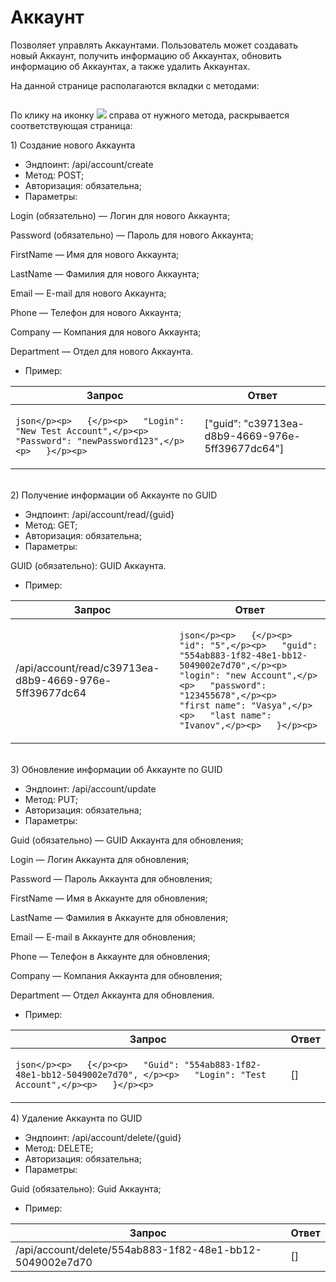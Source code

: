 # Аккаунт

Позволяет управлять Аккаунтами. Пользователь может создавать новый Аккаунт, получить информацию об Аккаунтах, обновить информацию об Аккаунтах, а также удалить Аккаунтах.

На данной странице располагаются вкладки с методами:

<figure><img src="https://lh7-rt.googleusercontent.com/docsz/AD_4nXfx3vUs6udLshhJDCChhOUtuZlg1PlSwQjwKCNfYbiiMZuRWWH06liKj3wz8avrwko8yG3QtpKLM96HW5QMi9TY_SnIxzGCtZ32SYf4TQoxfL8t38R5aLeblQdS2EYN3mpjwnbHlQ?key=o0FHaGHt8wdv-FpDKfCXmTRa" alt=""><figcaption></figcaption></figure>

По клику на иконку ![](https://lh7-rt.googleusercontent.com/docsz/AD_4nXdLSwPtQVC_CWGdJC5sEIG5IjqYoWO9lCnhZ0CxghJ7fnAhGpOJAOU_9RG0IbhEXrTZ01b-i7_bQZY8w6XyFfuoFjSweEl4P5YaE-KaYeqgqS6Af9ZW46VoBYYf67s1cHfEzyzA_A?key=o0FHaGHt8wdv-FpDKfCXmTRa) справа от нужного метода, раскрывается соответствующая страница:

1\) Создание нового Аккаунта

* Эндпоинт: /api/account/create&#x20;
* Метод: POST;
* Авторизация: обязательна;
* Параметры:

Login (обязательно) — Логин для нового Аккаунта;

Password (обязательно) — Пароль для нового Аккаунта;

FirstName — Имя для нового Аккаунта;

LastName — Фамилия для нового Аккаунта;

Email — E-mail для нового Аккаунта;

Phone — Телефон для нового Аккаунта;

Company — Компания для нового Аккаунта;

Department — Отдел для нового Аккаунта.

* Пример:

| Запрос                                                                                                                         | Ответ                                                |
| ------------------------------------------------------------------------------------------------------------------------------ | ---------------------------------------------------- |
| <p>```json</p><p>   {</p><p>   "Login": "New Test Account",</p><p>   "Password": "newPassword123",</p><p>   }</p><p>   ```</p> |   \["guid": "c39713ea-d8b9-4669-976e-5ff39677dc64"]  |

\
2\) Получение информации об Аккаунте по GUID

* Эндпоинт: /api/account/read/{guid}&#x20;
* Метод: GET;
* Авторизация: обязательна;
* Параметры:

GUID (обязательно): GUID Аккаунта.

* Пример:

| Запрос                                                  | Ответ                                                                                                                                                                                                                                                               |
| ------------------------------------------------------- | ------------------------------------------------------------------------------------------------------------------------------------------------------------------------------------------------------------------------------------------------------------------- |
| /api/account/read/c39713ea-d8b9-4669-976e-5ff39677dc64  | <p>  ```json</p><p>   {</p><p>   "id": "5",</p><p>   "guid": "554ab883-1f82-48e1-bb12-5049002e7d70",</p><p>   "login": "new Account",</p><p>   "password": "123455678",</p><p>   "first name": "Vasya",</p><p>   "last name": "Ivanov",</p><p>   }</p><p>   ```</p> |

\
3\) Обновление информации об Аккаунте по GUID

* Эндпоинт: /api/account/update&#x20;
* Метод: PUT;
* Авторизация: обязательна;
* Параметры:

Guid (обязательно) — GUID Аккаунта для обновления;

Login — Логин Аккаунта для обновления;

Password — Пароль Аккаунта для обновления;

FirstName — Имя в Аккаунте для обновления;

LastName — Фамилия в Аккаунте для обновления;

Email — E-mail в Аккаунте для обновления;

Phone — Телефон в Аккаунте для обновления;

Company — Компания Аккаунта для обновления;

Department — Отдел Аккаунта для обновления.

* Пример:

| Запрос                                                                                                                                        | Ответ  |
| --------------------------------------------------------------------------------------------------------------------------------------------- | ------ |
| <p>```json</p><p>   {</p><p>   "Guid": "554ab883-1f82-48e1-bb12-5049002e7d70", </p><p>   "Login": "Test Account",</p><p>   }</p><p>   ```</p> |   \[]  |

4\) Удаление Аккаунта по GUID

* Эндпоинт: /api/account/delete/{guid}&#x20;
* Метод: DELETE;
* Авторизация: обязательна;
* Параметры:

Guid (обязательно): Guid Аккаунта;

* Пример:

| Запрос                                                    | Ответ  |
| --------------------------------------------------------- | ------ |
| /api/account/delete/554ab883-1f82-48e1-bb12-5049002e7d70  |   \[]  |

&#x20;
